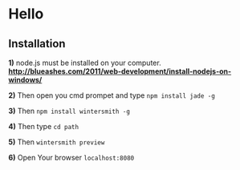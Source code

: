 Hello 
=====

## Installation

**1)** node.js must be installed on your computer.
**http://blueashes.com/2011/web-development/install-nodejs-on-windows/**

**2)** Then open you cmd prompet and type 
```npm install jade -g```

**3)** Then 
```npm install wintersmith -g```

**4)** Then type ```cd path```

**5)** Then ```wintersmith preview```

**6)** Open Your browser ```localhost:8080```
